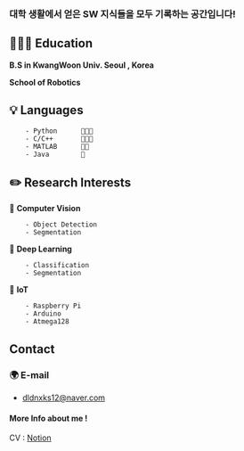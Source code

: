 
### 대학 생활에서 얻은 SW 지식들을 모두 기록하는 공간입니다!

## 🏃🏻‍♂️ Education

**B.S in KwangWoon Univ. Seoul , Korea** 

**School of Robotics**

## 💡 Languages

        - Python      🍑🍑🍑
        - C/C++       🍑🍑🍑
        - MATLAB      🍑🍑
        - Java        🍑

## **✏️ Research Interests**

🔹 **Computer Vision**

        - Object Detection
        - Segmentation
  
🔹 **Deep Learning**

        - Classification
        - Segmentation
🔹 **IoT**

        - Raspberry Pi
        - Arduino
        - Atmega128


## Contact

### 🌍 E-mail

- dldnxks12@naver.com

#### More Info about me !

CV : [Notion](https://www.notion.so/24972913/Lee-Jong-Soo-9fc0f3e345104d69a49006082b8af375)
